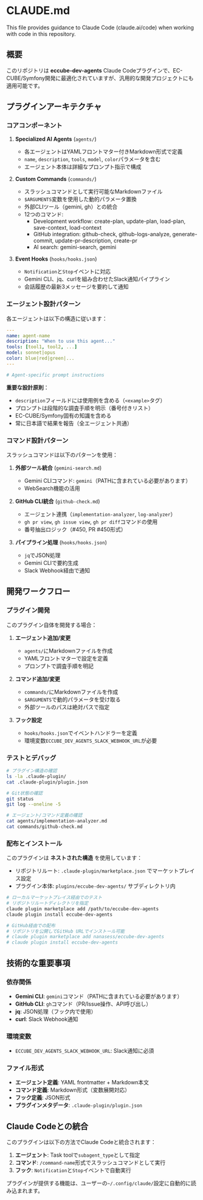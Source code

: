 # CLAUDE.md

This file provides guidance to Claude Code (claude.ai/code) when working with code in this repository.

## 概要

このリポジトリは **eccube-dev-agents** Claude Codeプラグインで、EC-CUBE/Symfony開発に最適化されていますが、汎用的な開発プロジェクトにも適用可能です。

## プラグインアーキテクチャ

### コアコンポーネント

1. **Specialized AI Agents** (`agents/`)
   - 各エージェントはYAMLフロントマター付きMarkdown形式で定義
   - `name`, `description`, `tools`, `model`, `color`パラメータを含む
   - エージェント本体は詳細なプロンプト指示で構成

2. **Custom Commands** (`commands/`)
   - スラッシュコマンドとして実行可能なMarkdownファイル
   - `$ARGUMENTS`変数を使用した動的パラメータ置換
   - 外部CLIツール（gemini, gh）との統合
   - 12つのコマンド:
     - Development workflow: create-plan, update-plan, load-plan, save-context, load-context
     - GitHub integration: github-check, github-logs-analyze, generate-commit, update-pr-description, create-pr
     - AI search: gemini-search, gemini

3. **Event Hooks** (`hooks/hooks.json`)
   - `Notification`と`Stop`イベントに対応
   - Gemini CLI、jq、curlを組み合わせたSlack通知パイプライン
   - 会話履歴の最新3メッセージを要約して通知

### エージェント設計パターン

各エージェントは以下の構造に従います：

```yaml
---
name: agent-name
description: "When to use this agent..."
tools: [tool1, tool2, ...]
model: sonnet|opus
color: blue|red|green|...
---

# Agent-specific prompt instructions
```

**重要な設計原則**：
- `description`フィールドには使用例を含める（`<example>`タグ）
- プロンプトは段階的な調査手順を明示（番号付きリスト）
- EC-CUBE/Symfony固有の知識を含める
- 常に日本語で結果を報告（全エージェント共通）

### コマンド設計パターン

スラッシュコマンドは以下のパターンを使用：

1. **外部ツール統合** (`gemini-search.md`)
   - Gemini CLIコマンド: `gemini`（PATHに含まれている必要があります）
   - WebSearch機能の活用

2. **GitHub CLI統合** (`github-check.md`)
   - エージェント連携（`implementation-analyzer`, `log-analyzer`）
   - `gh pr view`, `gh issue view`, `gh pr diff`コマンドの使用
   - 番号抽出ロジック（#450, PR #450形式）

3. **パイプライン処理** (`hooks/hooks.json`)
   - `jq`でJSON処理
   - Gemini CLIで要約生成
   - Slack Webhook経由で通知

## 開発ワークフロー

### プラグイン開発

このプラグイン自体を開発する場合：

1. **エージェント追加/変更**
   - `agents/`にMarkdownファイルを作成
   - YAMLフロントマターで設定を定義
   - プロンプトで調査手順を明記

2. **コマンド追加/変更**
   - `commands/`にMarkdownファイルを作成
   - `$ARGUMENTS`で動的パラメータを受け取る
   - 外部ツールのパスは絶対パスで指定

3. **フック設定**
   - `hooks/hooks.json`でイベントハンドラーを定義
   - 環境変数`ECCUBE_DEV_AGENTS_SLACK_WEBHOOK_URL`が必要

### テストとデバッグ

```bash
# プラグイン構造の確認
ls -la .claude-plugin/
cat .claude-plugin/plugin.json

# Git状態の確認
git status
git log --oneline -5

# エージェント/コマンド定義の確認
cat agents/implementation-analyzer.md
cat commands/github-check.md
```

### 配布とインストール

このプラグインは **ネストされた構造** を使用しています：
- リポジトリルート: `.claude-plugin/marketplace.json` でマーケットプレイス設定
- プラグイン本体: `plugins/eccube-dev-agents/` サブディレクトリ内

```bash
# ローカルマーケットプレイス経由でのテスト
# リポジトリルートディレクトリを指定
claude plugin marketplace add /path/to/eccube-dev-agents
claude plugin install eccube-dev-agents

# GitHub経由での配布
# リポジトリを公開してGitHub URLでインストール可能
# claude plugin marketplace add nanasess/eccube-dev-agents
# claude plugin install eccube-dev-agents
```

## 技術的な重要事項

### 依存関係

- **Gemini CLI**: `gemini`コマンド（PATHに含まれている必要があります）
- **GitHub CLI**: `gh`コマンド（PR/Issue操作、API呼び出し）
- **jq**: JSON処理（フック内で使用）
- **curl**: Slack Webhook通知

### 環境変数

- `ECCUBE_DEV_AGENTS_SLACK_WEBHOOK_URL`: Slack通知に必須

### ファイル形式

- **エージェント定義**: YAML frontmatter + Markdown本文
- **コマンド定義**: Markdown形式（変数展開対応）
- **フック定義**: JSON形式
- **プラグインメタデータ**: `.claude-plugin/plugin.json`

## Claude Codeとの統合

このプラグインは以下の方法でClaude Codeと統合されます：

1. **エージェント**: Task toolで`subagent_type`として指定
2. **コマンド**: `/command-name`形式でスラッシュコマンドとして実行
3. **フック**: `Notification`と`Stop`イベントで自動実行

プラグインが提供する機能は、ユーザーの`~/.config/claude/`設定に自動的に読み込まれます。
